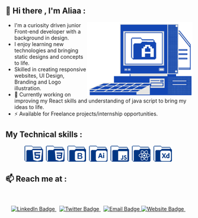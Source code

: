 

## 👋 Hi there , I'm Aliaa :

<img align="right" alt="" height="200px" src="./icons/bg-2-01.png" />

- I'm a curiosity driven junior Front-end developer with a background in design.
- I enjoy learning new technologies and bringing static designs and concepts to life.
- Skilled in creating responsive websites, UI Design, Branding and Logo illustration.
- 🔭 Currently working on improving my React skills and understanding of java script to bring my ideas to life.
- ⚡  Available for Freelance projects/internship opportunities.

## My Technical skills :



<div align="center">
<div>

<img src="./icons/html.png" title="HTML5" alt="HTML5" width="50" />&nbsp;
<img src="./icons/css.png" title="CSS3" alt="CSS3" width="50"  />&nbsp;
<img src="./icons/boot.png"  title="BOOTSTRAP" alt="BOOTSTRAP" width="50"  />&nbsp;
<img src="./icons/ai.png" title="ILLUSTRATOR" alt="ILLUSTRATOR" width="50" />&nbsp;
<img src="./icons/js (2).png" title="JavaScript" alt="JavaScript" width="50"  />&nbsp;
<img src="./icons/react.png" title="REACT" alt="REACT" width="50"  />&nbsp;
<img src="./icons/xd.png" title="ADOBE XD" alt="ADOBE XD" width="50" />&nbsp;
  
</div>
</div>

## 📫 Reach me at :

<div id="badges" align="center">
  <br><br>
  <a href="https://www.linkedin.com/in/aliaa-nabil/">
    <img src="https://img.shields.io/badge/LinkedIn-blue?style=for-the-badge&logo=linkedin&logoColor=white" alt="LinkedIn Badge"/>
  </a>&nbsp;
  <a href="">
    <img src="https://img.shields.io/badge/Twitter-blue?style=for-the-badge&logo=twitter&logoColor=white&color=1DA1F2" alt="Twitter Badge" />
  </a>&nbsp;
 
  <a href="aliaa.nabil.design@gmail.com">
    <img src="https://img.shields.io/badge/Gmail-blue?style=for-the-badge&logo=gmail&logoColor=white&color=bb001b" alt="Email Badge" />
  </a>

  <a href="https://aliaanabil.vercel.app/">
    <img src="https://img.shields.io/badge/website-blue?style=for-the-badge&logo=website&logoColor=white&color=1DA1F2" alt="Website Badge" />
  </a>&nbsp;

  
  
</div>



